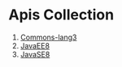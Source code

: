 # Apis Collection

1. [Commons-lang3](./commons-lang3/)
2. [JavaEE8](./javaee)
3. [JavaSE8](./javase)
